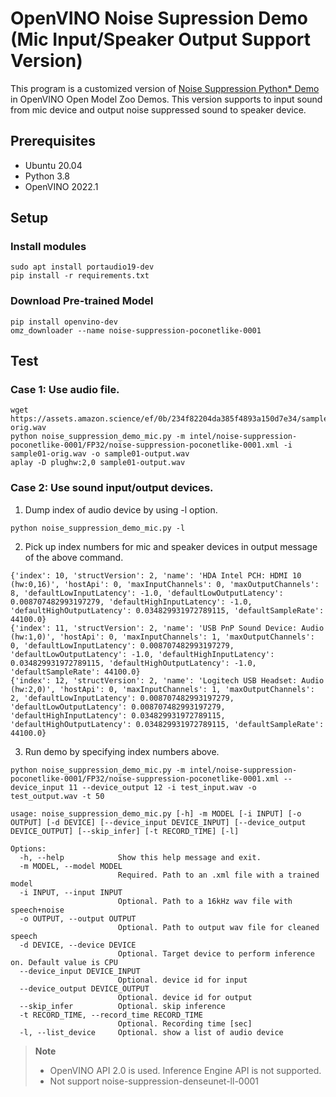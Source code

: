 # OpenVINO Noise Supression Demo (Mic Input/Speaker Output Support Version)

This program is a customized version of [Noise Suppression Python* Demo](https://docs.openvino.ai/latest/omz_demos_noise_suppression_demo_python.html) in OpenVINO Open Model Zoo Demos. This version supports to input sound from mic device and output noise suppressed sound to speaker device.

## Prerequisites
* Ubuntu 20.04
* Python 3.8
* OpenVINO 2022.1

## Setup
### Install modules
```
sudo apt install portaudio19-dev
pip install -r requirements.txt
```

### Download Pre-trained Model
```
pip install openvino-dev
omz_downloader --name noise-suppression-poconetlike-0001 
```

## Test
### Case 1: Use audio file.
```
wget https://assets.amazon.science/ef/0b/234f82204da385f4893a150d7e34/sample01-orig.wav
python noise_suppression_demo_mic.py -m intel/noise-suppression-poconetlike-0001/FP32/noise-suppression-poconetlike-0001.xml -i sample01-orig.wav -o sample01-output.wav
aplay -D plughw:2,0 sample01-output.wav
```

### Case 2: Use sound input/output devices.  
1. Dump index of audio device by using -l option.
```
python noise_suppression_demo_mic.py -l 
```
2. Pick up index numbers for mic and speaker devices in output message of the above command.
```
{'index': 10, 'structVersion': 2, 'name': 'HDA Intel PCH: HDMI 10 (hw:0,16)', 'hostApi': 0, 'maxInputChannels': 0, 'maxOutputChannels': 8, 'defaultLowInputLatency': -1.0, 'defaultLowOutputLatency': 0.008707482993197279, 'defaultHighInputLatency': -1.0, 'defaultHighOutputLatency': 0.034829931972789115, 'defaultSampleRate': 44100.0}
{'index': 11, 'structVersion': 2, 'name': 'USB PnP Sound Device: Audio (hw:1,0)', 'hostApi': 0, 'maxInputChannels': 1, 'maxOutputChannels': 0, 'defaultLowInputLatency': 0.008707482993197279, 'defaultLowOutputLatency': -1.0, 'defaultHighInputLatency': 0.034829931972789115, 'defaultHighOutputLatency': -1.0, 'defaultSampleRate': 44100.0}
{'index': 12, 'structVersion': 2, 'name': 'Logitech USB Headset: Audio (hw:2,0)', 'hostApi': 0, 'maxInputChannels': 1, 'maxOutputChannels': 2, 'defaultLowInputLatency': 0.008707482993197279, 'defaultLowOutputLatency': 0.008707482993197279, 'defaultHighInputLatency': 0.034829931972789115, 'defaultHighOutputLatency': 0.034829931972789115, 'defaultSampleRate': 44100.0}
```
3. Run demo by specifying index numbers above. 
```
python noise_suppression_demo_mic.py -m intel/noise-suppression-poconetlike-0001/FP32/noise-suppression-poconetlike-0001.xml --device_input 11 --device_output 12 -i test_input.wav -o test_output.wav -t 50
```

```
usage: noise_suppression_demo_mic.py [-h] -m MODEL [-i INPUT] [-o OUTPUT] [-d DEVICE] [--device_input DEVICE_INPUT] [--device_output DEVICE_OUTPUT] [--skip_infer] [-t RECORD_TIME] [-l]

Options:
  -h, --help            Show this help message and exit.
  -m MODEL, --model MODEL
                        Required. Path to an .xml file with a trained model
  -i INPUT, --input INPUT
                        Optional. Path to a 16kHz wav file with speech+noise
  -o OUTPUT, --output OUTPUT
                        Optional. Path to output wav file for cleaned speech
  -d DEVICE, --device DEVICE
                        Optional. Target device to perform inference on. Default value is CPU
  --device_input DEVICE_INPUT
                        Optional. device id for input
  --device_output DEVICE_OUTPUT
                        Optional. device id for output
  --skip_infer          Optional. skip inference
  -t RECORD_TIME, --record_time RECORD_TIME
                        Optional. Recording time [sec]
  -l, --list_device     Optional. show a list of audio device
```

> **Note**
> * OpenVINO API 2.0 is used. Inference Engine API is not supported. 
> * Not support noise-suppression-denseunet-ll-0001


